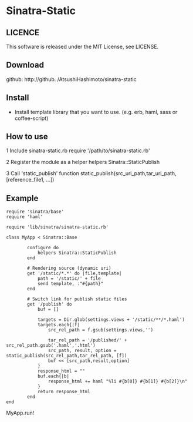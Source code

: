# Sinatra-Static

## LICENCE
This software is released under the MIT License, see LICENSE.

## Download
github: http://github. /AtsushiHashimoto/sinatra-static

## Install

- Install template library that you want to use. (e.g. erb, haml, sass or coffee-script)

## How to use


1 Include sinatra-static.rb
    require '/path/to/sinatra-static.rb' 

2 Register the module as a helper 
    helpers Sinatra::StaticPublish

3 Call 'static_publish' function
    static_publish(src_uri_path,tar_uri_path, [reference_file1, ...])
    
## Example
    require 'sinatra/base'
    require 'haml'
    
    require 'lib/sinatra/sinatra-static.rb'
    
    class MyApp < Sinatra::Base
    
			configure do
				helpers Sinatra::StaticPublish
			end
    
			# Rendering source (dynamic uri)
			get '/static/*.*' do |file,template|
				path = '/static/' + file
				send template, :"#{path}"
			end
			
			# Switch link for publish static files
			get '/publish' do
				buf = []
				
				targets = Dir.glob(settings.views + '/static/**/*.haml')
				targets.each{|f|
					src_rel_path = f.gsub(settings.views,'')
					
					tar_rel_path = '/published/' + src_rel_path.gsub('.haml','.html')
					src_path, result, option = static_publish(src_rel_path,tar_rel_path, [f])
					buf << [src_path,result,option]
				}
				response_html = ""
				buf.each{|b|
					response_html += haml "%li #{b[0]} #{b[1]} #{b[2]}\n"
				}
				return response_html
			end
    end

MyApp.run!